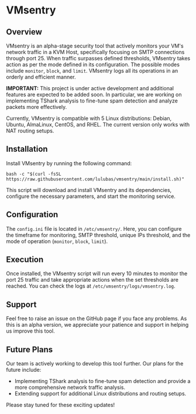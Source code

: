 # VMsentry

## Overview

VMsentry is an alpha-stage security tool that actively monitors your VM's network traffic in a KVM Host, specifically focusing on SMTP connections through port 25. When traffic surpasses defined thresholds, VMsentry takes action as per the mode defined in its configuration. The possible modes include `monitor`, `block`, and `limit`. VMsentry logs all its operations in an orderly and efficient manner. 

**IMPORTANT:** This project is under active development and additional features are expected to be added soon. In particular, we are working on implementing TShark analysis to fine-tune spam detection and analyze packets more effectively. 

Currently, VMsentry is compatible with 5 Linux distributions: Debian, Ubuntu, AlmaLinux, CentOS, and RHEL. The current version only works with NAT routing setups.

## Installation

Install VMsentry by running the following command:

```
bash -c "$(curl -fsSL https://raw.githubusercontent.com/lulubas/vmsentry/main/install.sh)"
```

This script will download and install VMsentry and its dependencies, configure the necessary parameters, and start the monitoring service.

## Configuration

The `config.ini` file is located in `/etc/vmsentry/`. Here, you can configure the timeframe for monitoring, SMTP threshold, unique IPs threshold, and the mode of operation (`monitor`, `block`, `limit`).

## Execution

Once installed, the VMsentry script will run every 10 minutes to monitor the port 25 traffic and take appropriate actions when the set thresholds are reached. You can check the logs at `/etc/vmsentry/logs/vmsentry.log`.

## Support

Feel free to raise an issue on the GitHub page if you face any problems. As this is an alpha version, we appreciate your patience and support in helping us improve this tool.

## Future Plans

Our team is actively working to develop this tool further. Our plans for the future include:

- Implementing TShark analysis to fine-tune spam detection and provide a more comprehensive network traffic analysis.
- Extending support for additional Linux distributions and routing setups.

Please stay tuned for these exciting updates!